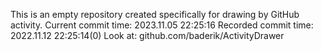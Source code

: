 This is an empty repository created specifically for drawing by GitHub activity.
Current commit time: 2023.11.05 22:25:16
Recorded commit time: 2022.11.12 22:25:14(0)
Look at: github.com/baderik/ActivityDrawer

